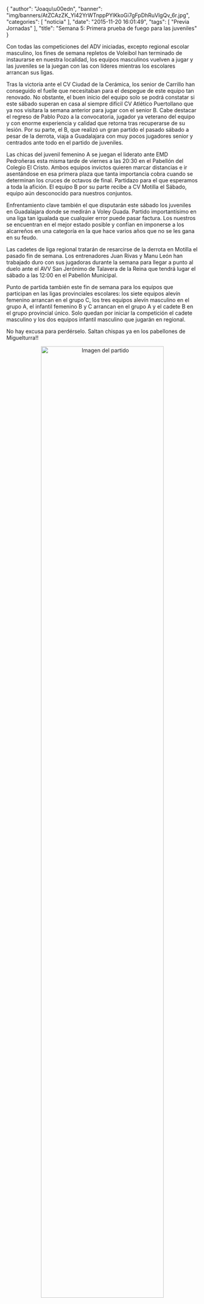 {
  "author": "Joaqu\u00edn", 
  "banner": "img/banners/AtZCAzZK_Yl42YrWTnppPYlKkoGi7gFpDhRuVlgQv_6r.jpg", 
  "categories": [
    "noticia"
  ], 
  "date": "2015-11-20 16:01:49", 
  "tags": [
    "Previa Jornadas"
  ], 
  "title": "Semana 5: Primera prueba de fuego para las juveniles"
}

Con todas las competiciones del ADV iniciadas, excepto regional escolar masculino, los fines de semana repletos de Voleibol han terminado de instaurarse en nuestra localidad, los equipos masculinos vuelven a jugar y las juveniles se la juegan con las con líderes mientras los escolares arrancan sus ligas.

Tras la victoria ante el CV Ciudad de la Cerámica, los senior de Carrillo han conseguido el fuelle que necesitaban para el despegue de este equipo tan renovado. No obstante, el buen inicio del equipo solo se podrá constatar si este sábado superan en casa al siempre difícil CV Atlético Puertollano que ya nos visitara la semana anterior para jugar con el senior B. Cabe destacar el regreso de Pablo Pozo a la convocatoria, jugador ya veterano del equipo y con enorme experiencia y calidad que retorna tras recuperarse de su lesión. Por su parte, el B, que realizó un gran partido el pasado sábado a pesar de la derrota, viaja a Guadalajara con muy pocos jugadores senior y centrados ante todo en el partido de juveniles.

Las chicas del juvenil femenino A se juegan el liderato ante EMD Pedroñeras esta misma tarde de viernes a las 20:30 en el Pabellón del Colegio El Cristo. Ambos equipos invictos quieren marcar distancias e ir asentándose en esa primera plaza que tanta importancia cobra cuando se determinan los cruces de octavos de final. Partidazo para el que esperamos a toda la afición. El equipo B por su parte recibe a CV Motilla el Sábado, equipo aún desconocido para nuestros conjuntos.

Enfrentamiento clave también el que disputarán este sábado los juveniles en Guadalajara donde se medirán a Voley Guada. Partido importantísimo en una liga tan igualada que cualquier error puede pasar factura. Los nuestros se encuentran en el mejor estado posible y confían en imponerse a los alcarreños en una categoría en la que hace varios años que no se les gana en su feudo.

Las cadetes de liga regional tratarán de resarcirse de la derrota en Motilla el pasado fin de semana. Los entrenadores Juan Rivas y Manu León han trabajado duro con sus jugadoras durante la semana para llegar a punto al duelo ante el AVV San Jerónimo de Talavera de la Reina que tendrá lugar el sábado a las 12:00 en el Pabellón Municipal.

Punto de partida también este fin de semana para los equipos que participan en las ligas provinciales escolares: los siete equipos alevín femenino arrancan en el grupo C, los tres equipos alevín masculino en el grupo A, el infantil femenino B y C arrancan en el grupo A y el cadete B en el grupo provincial único. Solo quedan por iniciar la competición el cadete masculino y los dos equipos infantil masculino que jugarán en regional.

No hay excusa para perdérselo. Saltan chispas ya en los pabellones de Miguelturra!!

<center>
<a target="_new" href="http://www.advmiguelturra.org/drupal/sites/default/files/AtZCAzZK_Yl42YrWTnppPYlKkoGi7gFpDhRuVlgQv_6r.jpg"> 
<img alt="Imagen del partido" width="80%" align="center" src="http://www.advmiguelturra.org/drupal/sites/default/files/AtZCAzZK_Yl42YrWTnppPYlKkoGi7gFpDhRuVlgQv_6r.jpg"/> </a> </center>



